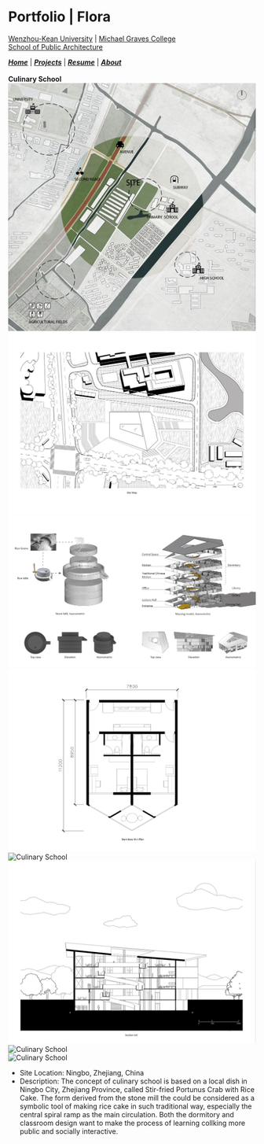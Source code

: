 # Portfolio | Flora

[Wenzhou-Kean University](https://wku.edu.cn/) | [Michael Graves College<br/>
School of Public Architecture](http://design.wku.edu.cn/)<br/>

***[Home](https://ZMRFlora.github.io/Portfolio/index)*** | ***[Projects](https://ZMRFlora.github.io/Portfolio/Projects)*** | ***[Resume](https://ZMRFlora.github.io/Portfolio/Resume)*** | ***[About](https://ZMRFlora.github.io/Portfolio/About)*** 
<br>
<br>
**Culinary School**
![Culinary School](https://github.com/ZMRFlora/Portfolio/blob/gh-pages/Images/20-Summer/Culinary%20school-site%20context%20analysis.jpg?raw=true "Site Context Analysis")
<br>
![Culinary School](https://github.com/ZMRFlora/Portfolio/blob/gh-pages/Images/20-Summer/Culinary%20school-site%20map.jpg?raw=true "Site Map")
<br>
![Culinary School](https://github.com/ZMRFlora/Portfolio/blob/gh-pages/Images/20-Summer/Culinary%20school-massing%20analysis.jpg?raw=true "Massing Analysis")
<br>
![Culinary School](https://github.com/ZMRFlora/Portfolio/blob/gh-pages/Images/20-Summer/Culinary-school-dorm-plan.gif?raw=true "Dormitory Plan and Aggregation")
<br>
![Culinary School](https://github.com/ZMRFlora/Portfolio/blob/gh-pages/Images/20-Summer/Culinary-school-plan.gif?raw=true "Plans")
<br>
![Culinary School](https://github.com/ZMRFlora/Portfolio/blob/gh-pages/Images/20-Summer/Culinary%20school-section-screenshot.jpg?raw=true "Section")
<br>
![Culinary School](https://github.com/ZMRFlora/Portfolio/blob/gh-pages/Images/20-Summer/Culinary%20school-axono.jpg?raw=true "Axonometric")
<br>
![Culinary School](https://github.com/ZMRFlora/Portfolio/blob/gh-pages/Images/20-Summer/Culinary%20school-rendering.jpg?raw=true "Interior Rendering")
<br>
- Site Location: Ningbo, Zhejiang, China
- Description: The concept of culinary school is based on a local dish in Ningbo City, Zhejiang Province, called Stir-fried Portunus Crab with Rice Cake. The form derived from the stone mill the could be considered as a symbolic tool of making rice cake in such traditional way, especially the central spiral ramp as the main circulation. Both the dormitory and classroom design want to make the process of learning collking more public and socially interactive. 

